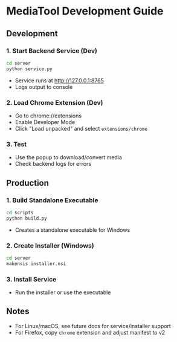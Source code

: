 # MediaTool Development Guide

## Development

### 1. Start Backend Service (Dev)

```bash
cd server
python service.py
```

- Service runs at http://127.0.0.1:8765
- Logs output to console

### 2. Load Chrome Extension (Dev)
- Go to chrome://extensions
- Enable Developer Mode
- Click "Load unpacked" and select `extensions/chrome`

### 3. Test
- Use the popup to download/convert media
- Check backend logs for errors


## Production

### 1. Build Standalone Executable

```bash
cd scripts
python build.py
```

- Creates a standalone executable for Windows

### 2. Create Installer (Windows)

```bash
cd server
makensis installer.nsi
```

### 3. Install Service
- Run the installer or use the executable


## Notes
- For Linux/macOS, see future docs for service/installer support
- For Firefox, copy `chrome` extension and adjust manifest to v2
